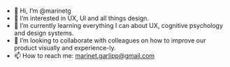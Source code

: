 - 👋 Hi, I’m @marinetg
- 👀 I’m interested in UX, UI and all things design.
- 🌱 I’m currently learning everything I can about UX, cognitive psychology and design systems.
- 💞️ I’m looking to collaborate with colleagues on how to improve our product visually and experience-ly.
- 📫 How to reach me: marinet.garlipp@gmail.com

<!---
marinetg/marinetg is a ✨ special ✨ repository because its `README.md` (this file) appears on your GitHub profile.
You can click the Preview link to take a look at your changes.
--->
